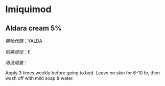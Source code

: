 # Imiquimod

## Aldara cream 5%

*藥物代碼*：YALDA

*給藥途徑*：E

*用法用量*：

Apply 3 times weekly before going to bed. Leave on skin for 6-10 hr, then wash off with mild soap & water.

